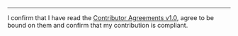----
I confirm that I have read the [Contributor Agreements v1.0](https://github.com/loewenfels/dep-graph-releaser/blob/master/.github/Contributor%20Agreements%20v1.0.txt), agree to be bound on them and confirm that my contribution is compliant.